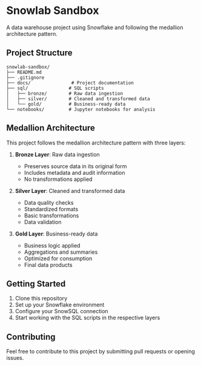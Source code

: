 # Snowlab Sandbox

A data warehouse project using Snowflake and following the medallion architecture pattern.

## Project Structure

```
snowlab-sandbox/
├── README.md
├── .gitignore
├── docs/               # Project documentation
├── sql/               # SQL scripts
│   ├── bronze/        # Raw data ingestion
│   ├── silver/        # Cleaned and transformed data
│   └── gold/          # Business-ready data
└── notebooks/         # Jupyter notebooks for analysis
```

## Medallion Architecture

This project follows the medallion architecture pattern with three layers:

1. **Bronze Layer**: Raw data ingestion
   - Preserves source data in its original form
   - Includes metadata and audit information
   - No transformations applied

2. **Silver Layer**: Cleaned and transformed data
   - Data quality checks
   - Standardized formats
   - Basic transformations
   - Data validation

3. **Gold Layer**: Business-ready data
   - Business logic applied
   - Aggregations and summaries
   - Optimized for consumption
   - Final data products

## Getting Started

1. Clone this repository
2. Set up your Snowflake environment
3. Configure your SnowSQL connection
4. Start working with the SQL scripts in the respective layers

## Contributing

Feel free to contribute to this project by submitting pull requests or opening issues. 